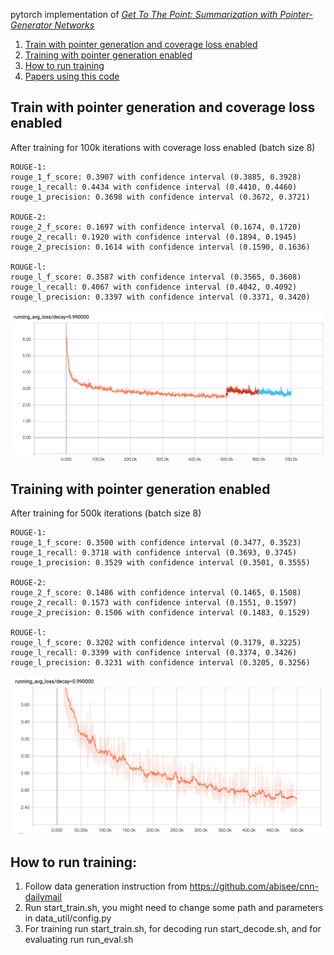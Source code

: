 pytorch implementation of *[Get To The Point: Summarization with Pointer-Generator Networks](https://arxiv.org/abs/1704.04368)*

1. [Train with pointer generation and coverage loss enabled](#train-with-pointer-generation-and-coverage-loss-enabled)
2. [Training with pointer generation enabled](#training-with-pointer-generation-enabled)
3. [How to run training](#how-to-run-training)
4. [Papers using this code](#papers-using-this-code)


## Train with pointer generation and coverage loss enabled 
After training for 100k iterations with coverage loss enabled (batch size 8)

```
ROUGE-1:
rouge_1_f_score: 0.3907 with confidence interval (0.3885, 0.3928)
rouge_1_recall: 0.4434 with confidence interval (0.4410, 0.4460)
rouge_1_precision: 0.3698 with confidence interval (0.3672, 0.3721)

ROUGE-2:
rouge_2_f_score: 0.1697 with confidence interval (0.1674, 0.1720)
rouge_2_recall: 0.1920 with confidence interval (0.1894, 0.1945)
rouge_2_precision: 0.1614 with confidence interval (0.1590, 0.1636)

ROUGE-l:
rouge_l_f_score: 0.3587 with confidence interval (0.3565, 0.3608)
rouge_l_recall: 0.4067 with confidence interval (0.4042, 0.4092)
rouge_l_precision: 0.3397 with confidence interval (0.3371, 0.3420)
```

![Alt text](learning_curve_coverage.png?raw=true "Learning Curve with coverage loss")

## Training with pointer generation enabled
After training for 500k iterations (batch size 8)

```
ROUGE-1:
rouge_1_f_score: 0.3500 with confidence interval (0.3477, 0.3523)
rouge_1_recall: 0.3718 with confidence interval (0.3693, 0.3745)
rouge_1_precision: 0.3529 with confidence interval (0.3501, 0.3555)

ROUGE-2:
rouge_2_f_score: 0.1486 with confidence interval (0.1465, 0.1508)
rouge_2_recall: 0.1573 with confidence interval (0.1551, 0.1597)
rouge_2_precision: 0.1506 with confidence interval (0.1483, 0.1529)

ROUGE-l:
rouge_l_f_score: 0.3202 with confidence interval (0.3179, 0.3225)
rouge_l_recall: 0.3399 with confidence interval (0.3374, 0.3426)
rouge_l_precision: 0.3231 with confidence interval (0.3205, 0.3256)
```
![Alt text](learning_curve.png?raw=true "Learning Curve with pointer generation")


## How to run training:
1) Follow data generation instruction from https://github.com/abisee/cnn-dailymail
2) Run start_train.sh, you might need to change some path and parameters in data_util/config.py
3) For training run start_train.sh, for decoding run start_decode.sh, and for evaluating run run_eval.sh

